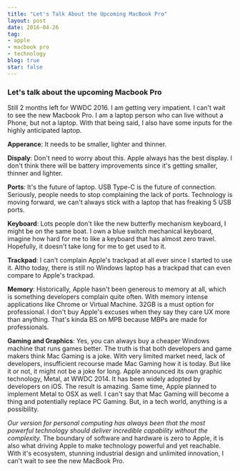 ```yaml
---
title: "Let's Talk About the Upcoming MacBook Pro"
layout: post
date: 2016-04-26 
tag:
- apple 
- macbook pro
- technology
blog: true
star: false
---
```


### Let's talk about the upcoming Macbook Pro

Still 2 months left for WWDC 2016. I am getting very impatient. I can't wait to see the new Macbook Pro. I am a laptop person who can live without a Phone, but not a laptop. With that being said, I also have some inputs for the highly anticipated laptop.

**Apperance**: It needs to be smaller, lighter and thinner. 

**Dispaly**: Don't need to worry about this. Apple always has the best display. I don't think there will be battery improvements since it's getting smaller, thinner and lighter. 

**Ports**: It's the future of laptop. USB Type-C is the future of connection. Seriously, people needs to stop complaining the lack of ports. Technology is moving forward, we can't always stick with a laptop that has freaking 5 USB ports.

**Keyboard**: Lots people don't like the new butterfly mechanism keyboard, I might be on the same boat. I own a blue switch mechanical keyboard, imagine how hard for me to like a keyboard that has almost zero travel. Hopefully, it doesn't take long for me to get used to it.

**Trackpad**: I can't complain Apple's trackpad at all ever since I started to use it. Altho today, there is still no Windows laptop has a trackpad that can even compare to Apple's trackpad.

**Memory**: Historically, Apple hasn't been generous to memory at all, which is something developers complain quite often. With memory intense applications like Chrome or Virtual Machine. 32GB is a must option for professional. I don't buy Apple's excuses when they say they care UX more than anything. That's kinda BS on MPB because MBPs are made for professionals.

**Gaming and Graphics**: Yes, you can always buy a cheaper Windows machine that runs games better. The truth is that both developers and game makers think Mac Gaming is a joke. With very limited market need, lack of developers, insufficient recourse made Mac Gaming how it is today. But like it or not, it might not be a joke for long. Apple announced its own graphic technology, Metal, at WWDC 2014. It has been widely adopted by developers on iOS. The result is amazing. Same time, Apple planned to implement Metal to OSX as well. I can't say that Mac Gaming will become a thing and potentially replace PC Gaming. But, in a tech world, anything is a possibility.

*Our version for personal computing has always been that the most powerful technology should deliver incredible capability without the complexity.* The boundary of software and hardware is zero to Apple, it is also what driving Apple to make technology powerful and yet reachable. With it's ecosystem, stunning industrial design and unlimited innovation, I can't wait to see the new MacBook Pro.

